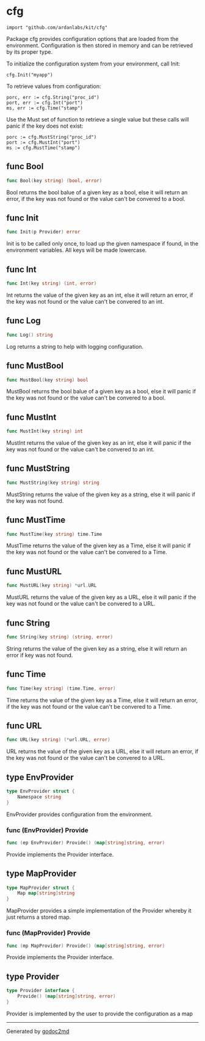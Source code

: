 
# cfg
    import "github.com/ardanlabs/kit/cfg"

Package cfg provides configuration options that are loaded from the environment.
Configuration is then stored in memory and can be retrieved by its proper
type.

To initialize the configuration system from your environment, call Init:


	cfg.Init("myapp")

To retrieve values from configuration:


	porc, err := cfg.String("proc_id")
	port, err := cfg.Int("port")
	ms, err := cfg.Time("stamp")

Use the Must set of function to retrieve a single value but these calls
will panic if the key does not exist:


	porc := cfg.MustString("proc_id")
	port := cfg.MustInt("port")
	ms := cfg.MustTime("stamp")






## func Bool
``` go
func Bool(key string) (bool, error)
```
Bool returns the bool balue of a given key as a bool, else it will return an
error, if the key was not found or the value can't be convered to a bool.


## func Init
``` go
func Init(p Provider) error
```
Init is to be called only once, to load up the given namespace if found,
in the environment variables. All keys will be made lowercase.


## func Int
``` go
func Int(key string) (int, error)
```
Int returns the value of the given key as an int, else it will return
an error, if the key was not found or the value can't be convered to an int.


## func Log
``` go
func Log() string
```
Log returns a string to help with logging configuration.


## func MustBool
``` go
func MustBool(key string) bool
```
MustBool returns the bool balue of a given key as a bool, else it will panic
if the key was not found or the value can't be convered to a bool.


## func MustInt
``` go
func MustInt(key string) int
```
MustInt returns the value of the given key as an int, else it will panic
if the key was not found or the value can't be convered to an int.


## func MustString
``` go
func MustString(key string) string
```
MustString returns the value of the given key as a string, else it will panic
if the key was not found.


## func MustTime
``` go
func MustTime(key string) time.Time
```
MustTime returns the value of the given key as a Time, else it will panic
if the key was not found or the value can't be convered to a Time.


## func MustURL
``` go
func MustURL(key string) *url.URL
```
MustURL returns the value of the given key as a URL, else it will panic
if the key was not found or the value can't be convered to a URL.


## func String
``` go
func String(key string) (string, error)
```
String returns the value of the given key as a string, else it will return
an error if key was not found.


## func Time
``` go
func Time(key string) (time.Time, error)
```
Time returns the value of the given key as a Time, else it will return an
error, if the key was not found or the value can't be convered to a Time.


## func URL
``` go
func URL(key string) (*url.URL, error)
```
URL returns the value of the given key as a URL, else it will return an
error, if the key was not found or the value can't be convered to a URL.



## type EnvProvider
``` go
type EnvProvider struct {
    Namespace string
}
```
EnvProvider provides configuration from the environment.











### func (EnvProvider) Provide
``` go
func (ep EnvProvider) Provide() (map[string]string, error)
```
Provide implements the Provider interface.



## type MapProvider
``` go
type MapProvider struct {
    Map map[string]string
}
```
MapProvider provides a simple implementation of the Provider whereby it just
returns a stored map.











### func (MapProvider) Provide
``` go
func (mp MapProvider) Provide() (map[string]string, error)
```
Provide implements the Provider interface.



## type Provider
``` go
type Provider interface {
    Provide() (map[string]string, error)
}
```
Provider is implemented by the user to provide the configuration as a map

















- - -
Generated by [godoc2md](http://godoc.org/github.com/davecheney/godoc2md)